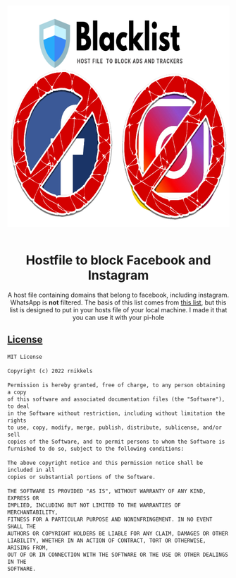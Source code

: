 <div align="center">  
  <img width="710" height="500" src="https://raw.githubusercontent.com/rnikkels/facebookblocklist/master/images/blacklist-fb-insta-logo.png" alt="logo" />
</div>
&nbsp;
&nbsp;

<div align="center">
  <h1>Hostfile to block Facebook and Instagram</h1> 
</div>

</div>
<div align="center">
A host file containing domains that belong to facebook, including instagram. WhatsApp is <b>not</b> filtered. The basis of this list comes from <a href="https://github.com/jmdugan/blocklists/tree/master/corporations/facebook">this list</a>, but this list is designed to put in your hosts file of your local machine. I made it that you can use it with your pi-hole
</div>

## <ins>License</ins>     
```
MIT License

Copyright (c) 2022 rnikkels

Permission is hereby granted, free of charge, to any person obtaining a copy
of this software and associated documentation files (the "Software"), to deal
in the Software without restriction, including without limitation the rights
to use, copy, modify, merge, publish, distribute, sublicense, and/or sell
copies of the Software, and to permit persons to whom the Software is
furnished to do so, subject to the following conditions:

The above copyright notice and this permission notice shall be included in all
copies or substantial portions of the Software.

THE SOFTWARE IS PROVIDED "AS IS", WITHOUT WARRANTY OF ANY KIND, EXPRESS OR
IMPLIED, INCLUDING BUT NOT LIMITED TO THE WARRANTIES OF MERCHANTABILITY,
FITNESS FOR A PARTICULAR PURPOSE AND NONINFRINGEMENT. IN NO EVENT SHALL THE
AUTHORS OR COPYRIGHT HOLDERS BE LIABLE FOR ANY CLAIM, DAMAGES OR OTHER
LIABILITY, WHETHER IN AN ACTION OF CONTRACT, TORT OR OTHERWISE, ARISING FROM,
OUT OF OR IN CONNECTION WITH THE SOFTWARE OR THE USE OR OTHER DEALINGS IN THE
SOFTWARE.
```
